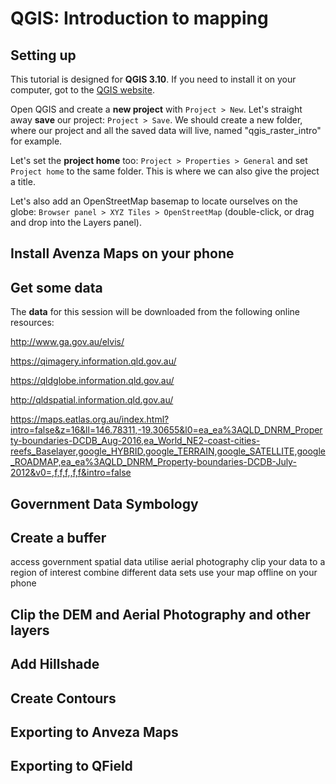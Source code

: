 # QGIS: Introduction to mapping

## Setting up

This tutorial is designed for **QGIS 3.10**. If you need to install it on your computer, got to the [QGIS website](https://qgis.org/en/site/forusers/download.html).

Open QGIS and create a **new project** with `Project > New`.
Let's straight away **save** our project: `Project > Save`. We should create a new folder, where our project and all the saved data will live, named "qgis_raster_intro" for example.

Let's set the **project home** too: `Project > Properties > General` and set `Project home` to the same folder. This is where we can also give the project a title.

Let's also add an OpenStreetMap basemap to locate ourselves on the globe: `Browser panel > XYZ Tiles > OpenStreetMap` (double-click, or drag and drop into the Layers panel).

## Install Avenza Maps on your phone

## Get some data

The **data** for this session will be downloaded from the following online resources:

http://www.ga.gov.au/elvis/

https://qimagery.information.qld.gov.au/

https://qldglobe.information.qld.gov.au/

http://qldspatial.information.qld.gov.au/

https://maps.eatlas.org.au/index.html?intro=false&z=16&ll=146.78311,-19.30655&l0=ea_ea%3AQLD_DNRM_Property-boundaries-DCDB_Aug-2016,ea_World_NE2-coast-cities-reefs_Baselayer,google_HYBRID,google_TERRAIN,google_SATELLITE,google_ROADMAP,ea_ea%3AQLD_DNRM_Property-boundaries-DCDB-July-2012&v0=,f,f,f,,f,f&intro=false


## Government Data Symbology

## Create a buffer

access government spatial data
utilise aerial photography
clip your data to a region of interest
combine different data sets
use your map offline on your phone

## Clip the DEM and Aerial Photography and other layers

## Add Hillshade

## Create Contours

## Exporting to Anveza Maps

## Exporting to QField


